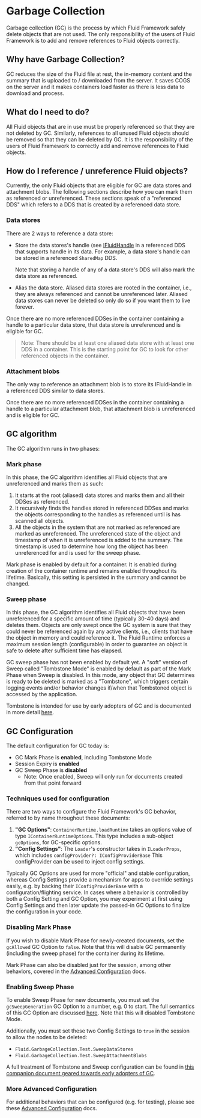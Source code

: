 # Garbage Collection

Garbage collection (GC) is the process by which Fluid Framework safely delete objects that are not used. The only responsibility of the users of Fluid Framework is to add and remove references to Fluid objects correctly.

## Why have Garbage Collection?

GC reduces the size of the Fluid file at rest, the in-memory content and the summary that is uploaded to / downloaded from the server. It saves COGS on the server and it makes containers load faster as there is less data to download and process.

## What do I need to do?

All Fluid objects that are in use must be properly referenced so that they are not deleted by GC. Similarly, references to all unused Fluid objects should be removed so that they can be deleted by GC. It is the responsibility of the users of Fluid Framework to correctly add and remove references to Fluid objects.

## How do I reference / unreference Fluid objects?

Currently, the only Fluid objects that are eligible for GC are data stores and attachment blobs. The following sections describe how you can mark them as referenced or unreferenced. These sections speak of a "referenced DDS" which refers to a DDS that is created by a referenced data store.

### Data stores

There are 2 ways to reference a data store:

-   Store the data stores's handle (see [IFluidHandle](../../../../../packages/common/core-interfaces/src/handles.ts) in a referenced DDS that supports handle in its data. For example, a data store's handle can be stored in a referenced `SharedMap` DDS.

    Note that storing a handle of any of a data store's DDS will also mark the data store as referenced.

-   Alias the data store. Aliased data stores are rooted in the container, i.e., they are always referenced and cannot be unreferenced later. Aliased data stores can never be deleted so only do so if you want them to live forever.

Once there are no more referenced DDSes in the container containing a handle to a particular data store, that data store is unreferenced and is eligible for GC.

> Note: There should be at least one aliased data store with at least one DDS in a container. This is the starting point for GC to look for other referenced objects in the container.

### Attachment blobs

The only way to reference an attachment blob is to store its IFluidHandle in a referenced DDS similar to data stores.

Once there are no more referenced DDSes in the container containing a handle to a particular attachment blob, that attachment blob is unreferenced and is eligible for GC.

## GC algorithm

The GC algorithm runs in two phases:

### Mark phase

In this phase, the GC algorithm identifies all Fluid objects that are unreferenced and marks them as such:

1. It starts at the root (aliased) data stores and marks them and all their DDSes as referenced.
2. It recursively finds the handles stored in referenced DDSes and marks the objects corresponding to the handles as referenced until is has scanned all objects.
3. All the objects in the system that are not marked as referenced are marked as unreferenced. The unreferenced state of the object and timestamp of when it is unreferenced is added to the summary. The timestamp is used to determine how long the object has been unreferenced for and is used for the sweep phase.

Mark phase is enabled by default for a container. It is enabled during creation of the container runtime and remains enabled throughout its lifetime. Basically, this setting is persisted in the summary and cannot be changed.

### Sweep phase

In this phase, the GC algorithm identifies all Fluid objects that have been unreferenced for a specific amount of time (typically 30-40 days) and deletes them.
Objects are only swept once the GC system is sure that they could never be referenced again by any active clients, i.e., clients that have the object in memory and could reference it.
The Fluid Runtime enforces a maximum session length (configurable) in order to guarantee an object is safe to delete after sufficient time has elapsed.

GC sweep phase has not been enabled by default yet. A "soft" version of Sweep called "Tombstone Mode" is enabled by default
as part of the Mark Phase when Sweep is disabled. In this mode, any object that GC determines is ready to be deleted is
marked as a "Tombstone", which triggers certain logging events and/or behavior changes if/when that Tombstoned object is
accessed by the application.

Tombstone is intended for use by early adopters of GC and is documented in more detail [here](./gcEarlyAdoption.md).

## GC Configuration

The default configuration for GC today is:

-   GC Mark Phase is **enabled**, including Tombstone Mode
-   Session Expiry is **enabled**
-   GC Sweep Phase is **disabled**
    -   Note: Once enabled, Sweep will only run for documents created from that point forward

### Techniques used for configuration

There are two ways to configure the Fluid Framework's GC behavior, referred to by name throughout these documents:

1.  **"GC Options"**: `ContainerRuntime.loadRuntime` takes an options value of type `IContainerRuntimeOptions`.
    This type includes a sub-object `gcOptions`, for GC-specific options.
2.  **"Config Settings"**: The `Loader`'s constructor takes in `ILoaderProps`, which includes `configProvider?: IConfigProviderBase`
    This configProvider can be used to inject config settings.

Typically GC Options are used for more "official" and stable configuration, whereas Config Settings provide a mechanism
for apps to override settings easily, e.g. by backing their `IConfigProviderBase` with a configuration/flighting service.
In cases where a behavior is controlled by both a Config Setting and GC Option, you may experiment at first using Config Settings
and then later update the passed-in GC Options to finalize the configuration in your code.

### Disabling Mark Phase

If you wish to disable Mark Phase for newly-created documents, set the `gcAllowed` GC Option to `false`.
Note that this will disable GC permanently (including the sweep phase) for the container during its lifetime.

Mark Phase can also be disabled just for the session, among other behaviors,
covered in the [Advanced Configuration](./gcEarlyAdoption.md#more-advanced-configurations) docs.

### Enabling Sweep Phase

To enable Sweep Phase for new documents, you must set the `gcSweepGeneration` GC Option to a number, e.g. 0 to start.
The full semantics of this GC Option are discussed [here](./gcEarlyAdoption.md#differences-between-gcsweepgeneration-and-gctombstonegeneration).
Note that this will disabled Tombstone Mode.

Additionally, you must set these two Config Settings to `true` in the session to allow the nodes to be deleted:

-   `Fluid.GarbageCollection.Test.SweepDataStores`
-   `Fluid.GarbageCollection.Test.SweepAttachmentBlobs`

A full treatment of Tombstone and Sweep configuration can be found in
[this companion document geared towards early adopters of GC](./gcEarlyAdoption.md).

### More Advanced Configuration

For additional behaviors that can be configured (e.g. for testing), please see these
[Advanced Configuration](./gcEarlyAdoption.md#more-advanced-configurations) docs.
